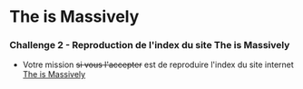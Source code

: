 # The is Massively
### Challenge 2 - Reproduction de l'index du site The is Massively

* Votre mission ~~si vous l'accepter~~ est de reproduire l'index du site internet [The is Massively](http://www.siteduzero.com) 
